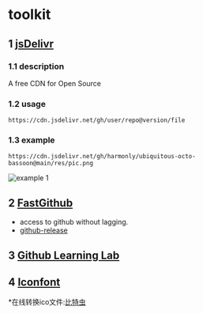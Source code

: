 # toolkit
## 1 [jsDelivr](https://www.jsdelivr.com/?docs=gh)
### 1.1 description
A free CDN for Open Source
### 1.2 usage
```
https://cdn.jsdelivr.net/gh/user/repo@version/file
```
### 1.3 example
```
https://cdn.jsdelivr.net/gh/harmonly/ubiquitous-octo-bassoon@main/res/pic.png
```
![example 1](https://cdn.jsdelivr.net/gh/harmonly/ubiquitous-octo-bassoon@main/res/pic.png)

## 2 [FastGithub](https://github.com/dotnetcore/FastGithub)
* access to github without lagging.
* [github-release](https://github.com/dotnetcore/FastGithub/releases)

## 3 [Github Learning Lab](https://lab.github.com/)

## 4 [Iconfont](https://www.iconfont.cn/)
*在线转换ico文件:[比特虫](https://www.bitbug.net/)
